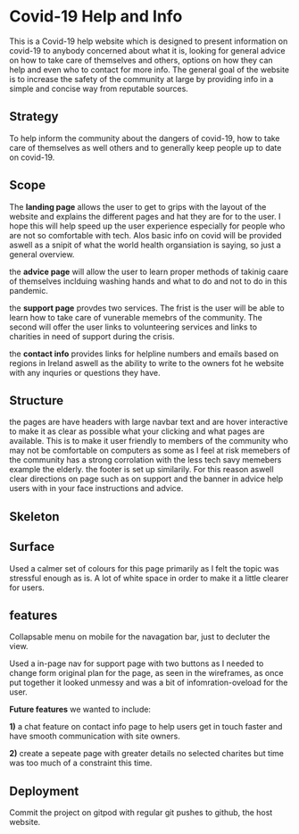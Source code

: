    # Covid-19 Help and Info

 This is a Covid-19 help website which is designed to present information on covid-19 to anybody concerned about what it is,
 looking for general advice on how to take care of themselves and others, options on how they can help and even who to contact for more info. 
 The general goal of the website is to increase the safety of the community at large by providing info in a simple and concise way from reputable sources. 


 ## Strategy
To help inform the community about the dangers of covid-19, how to take care of themselves as well others and to generally keep people up to date on covid-19.  

## Scope 
The **landing page** allows the user to get to grips with the layout of the website and explains the different pages and hat they are for to the user. I hope this will help speed up the user experience especially for people who are not so comfortable with tech. Alos basic info on covid will be provided aswell as a snipit of what the world health organsiation is saying, so just a general overview. 

the **advice page** will allow the user to learn proper methods of takinig caare of themselves inclduing washing hands and what to do and not to do in this pandemic. 

the **support page** provdes two services. The frist is the user will be able to learn how to take care of vunerable memebrs of the community. The second will offer the user links to volunteering services and links to charities in need of support during the crisis.

the **contact info** provides links for helpline numbers and emails based on regions in Ireland aswell as the ability to write to the owners fot he website with any inquries or questions they have. 


## Structure
the pages are have headers with large navbar text and are hover interactive to make it as clear as possible what your clicking and what pages are available. This is to make it user friendly to members of the community who may not be comfortable on computers as some as I  feel at risk memebers of the community has a strong corrolation with the less tech savy memebers example the elderly. the footer is set up similarily. For this reason aswell clear directions on page such as on support and the banner in advice help users with in your face instructions and advice. 

## Skeleton

## Surface
Used a calmer set of colours for this page primarily as I felt the topic was stressful enough as is. A lot of white space in order to make it a little clearer for users. 

## features
Collapsable menu on mobile for the navagation bar, just to decluter the view.

Used a in-page nav for support page with two buttons as I needed to change form original plan for the page, as seen in the wireframes, as once put together it looked unmessy and was a bit of infomration-oveload for the user.

**Future features** we wanted to include: 

   **1)** a chat feature on contact info page to help users get in touch faster and have smooth                                                     communication with site owners. 
                                       
   **2)** create a sepeate page with greater details no selected charites but time was too much of a                                                constraint this time.

## Deployment
Commit the project on gitpod with regular git pushes to github, the host website. 
